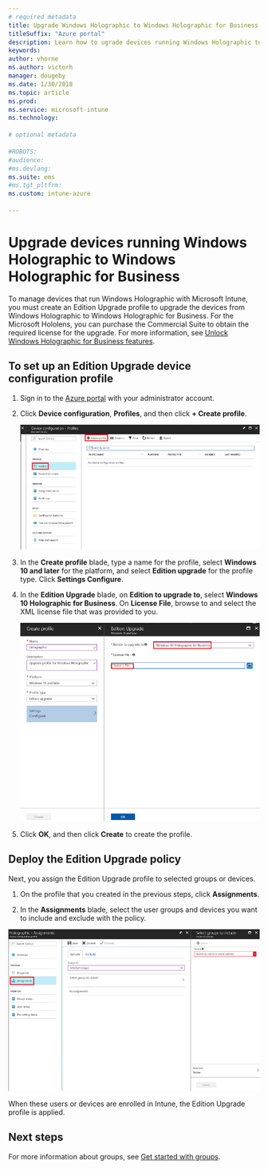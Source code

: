 ```yaml
---
# required metadata
title: Upgrade Windows Holographic to Windows Holographic for Business
titleSuffix: "Azure portal"
description: Learn how to ugrade devices running Windows Holographic to Window Holographic for Business
keywords:
author: vhorne
ms.author: victorh
manager: dougeby
ms.date: 1/30/2018
ms.topic: article
ms.prod:
ms.service: microsoft-intune
ms.technology:

# optional metadata

#ROBOTS:
#audience:
#ms.devlang:
ms.suite: ems
#ms.tgt_pltfrm:
ms.custom: intune-azure

---
```


# Upgrade devices running Windows Holographic to Windows Holographic for Business


To manage devices that run Windows Holographic with Microsoft Intune, you must create an Edition Upgrade profile to upgrade the devices from Windows Holographic to Windows Holographic for Business. For the Microsoft Hololens, you can purchase the Commercial Suite to obtain the required license for the upgrade. For more information, see [Unlock Windows Holographic for Business features](https://docs.microsoft.com/en-us/hololens/hololens-upgrade-enterprise).

## To set up an Edition Upgrade device configuration profile

1. Sign in to the [Azure portal](https://portal.azure.com) with your administrator account.


2.	Click **Device configuration**, **Profiles**, and then click **+ Create profile**.

    ![Create profile](media/Holographic-create-profile.png)

3.	In the **Create profile** blade, type a name for the profile, select **Windows 10 and later** for the platform, and select **Edition upgrade** for the profile type. Click **Settings Configure**.

5. In the **Edition Upgrade** blade, on **Edition to upgrade to**, select **Windows 10 Holographic for Business**. On **License File**, browse to and select the XML license file that was provided to you.

    ![Enter the XML file name](media/Holographic-edition-upgrade.png)
 
5.	Click **OK**, and then click **Create** to create the profile.


## Deploy the Edition Upgrade policy

Next, you assign the Edition Upgrade profile to selected groups or devices.

1. On the profile that you created in the previous steps, click **Assignments**.

2. In the **Assignments** blade, select the user groups and devices you want to include and exclude with the policy.

![Include and exclude groups](media/Holographic-groups.PNG)

When these users or devices are enrolled in Intune, the Edition Upgrade profile is applied. 

## Next steps

For more information about groups, see [Get started with groups](get-started-groups.md).


